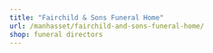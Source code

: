 ```yaml
---
title: "Fairchild & Sons Funeral Home"
url: /manhasset/fairchild-and-sons-funeral-home/
shop: funeral directors
---
```

